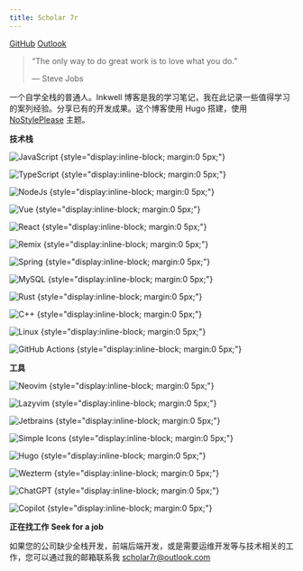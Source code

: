 ```yaml
---
title: Scholar 7r
---
```


[GitHub](https://github.com/scholar7r)
[Outlook](mailto://scholar7r@outlook.com)

> “The only way to do great work is to love what you do.”
>
> — Steve Jobs

一个自学全栈的普通人。Inkwell 博客是我的学习笔记，我在此记录一些值得学习的案列经验。分享已有的开发成果。这个博客使用 Hugo 搭建，使用 [NoStylePlease](https://github.com/hanwenguo/hugo-theme-nostyleplease/) 主题。

**技术栈**

![JavaScript](https://img.shields.io/badge/-JavaScript-F7DF1E?style=flat&logo=JavaScript&logoColor=white)
{style="display:inline-block; margin:0 5px;"}

![TypeScript](https://img.shields.io/badge/-TypeScript-007ACC?style=flat&logo=TypeScript&logoColor=white)
{style="display:inline-block; margin:0 5px;"}

![NodeJs](https://img.shields.io/badge/-NodeJs-339933?style=flat&logo=Node.js&logoColor=white)
{style="display:inline-block; margin:0 5px;"}

![Vue](https://img.shields.io/badge/-Vue-4FC08D?style=flat&logo=Vue.js&logoColor=white)
{style="display:inline-block; margin:0 5px;"}

![React](https://img.shields.io/badge/-React-61DAFB?style=flat&logo=React&logoColor=white)
{style="display:inline-block; margin:0 5px;"}

![Remix](https://img.shields.io/badge/-Remix-000000?style=flat&logo=Remix&logoColor=white)
{style="display:inline-block; margin:0 5px;"}

![Spring](https://img.shields.io/badge/-Spring-6DB33F?style=flat&logo=Spring&logoColor=white)
{style="display:inline-block; margin:0 5px;"}

![MySQL](https://img.shields.io/badge/-MySQL-4479A1?style=flat&logo=MySQL&logoColor=white)
{style="display:inline-block; margin:0 5px;"}

![Rust](https://img.shields.io/badge/-Rust-000000?style=flat&logo=Rust&logoColor=white)
{style="display:inline-block; margin:0 5px;"}

![C++](https://img.shields.io/badge/-C++-00599C?style=flat&logo=C%2B%2B&logoColor=white)
{style="display:inline-block; margin:0 5px;"}

![Linux](https://img.shields.io/badge/-Linux-FCC624?style=flat&logo=Linux&logoColor=white)
{style="display:inline-block; margin:0 5px;"}

![GitHub Actions](https://img.shields.io/badge/-GitHub_Actions-2088FF?style=flat&logo=GitHub-Actions&logoColor=white)
{style="display:inline-block; margin:0 5px;"}

**工具**

![Neovim](https://img.shields.io/badge/-Neovim-57A143?style=flat&logo=Neovim&logoColor=white)
{style="display:inline-block; margin:0 5px;"}

![Lazyvim](https://img.shields.io/badge/-Lazyvim-57A143?style=flat&logo=Neovim&logoColor=white)
{style="display:inline-block; margin:0 5px;"}

![Jetbrains](https://img.shields.io/badge/-Jetbrains-000000?style=flat&logo=Jetbrains&logoColor=white)
{style="display:inline-block; margin:0 5px;"}

![Simple Icons](https://img.shields.io/badge/-Simple_Icons-111111?style=flat&logo=Simple-Icons&logoColor=white)
{style="display:inline-block; margin:0 5px;"}

![Hugo](https://img.shields.io/badge/-Hugo-FF4088?style=flat&logo=Hugo&logoColor=white)
{style="display:inline-block; margin:0 5px;"}

![Wezterm](https://img.shields.io/badge/-Wezterm-000000?style=flat&logo=Wezterm&logoColor=white)
{style="display:inline-block; margin:0 5px;"}

![ChatGPT](https://img.shields.io/badge/-ChatGPT-0084FF?style=flat&logo=OpenAI&logoColor=white)
{style="display:inline-block; margin:0 5px;"}

![Copilot](https://img.shields.io/badge/-Copilot-000000?style=flat&logo=GitHub&logoColor=white)
{style="display:inline-block; margin:0 5px;"}

**正在找工作**
**Seek for a job**

如果您的公司缺少全栈开发，前端后端开发，或是需要运维开发等与技术相关的工作，您可以通过我的邮箱联系我 scholar7r@outlook.com
